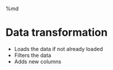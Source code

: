 %md

# Data transformation

- Loads the data if not already loaded
- Filters the data
- Adds new columns
